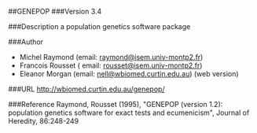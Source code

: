 ##GENEPOP
###Version
3.4

###Description
a population genetics software package

###Author
* Michel Raymond (email: raymond@isem.univ-montp2.fr)
* Francois Rousset ( email: rousset@isem.univ-montp2.fr)
* Eleanor Morgan (email: nell@wbiomed.curtin.edu.au) (web version)

###URL
http://wbiomed.curtin.edu.au/genepop/

###Reference
Raymond, Rousset (1995), "GENEPOP (version 1.2): population genetics software for exact tests and ecumenicism", Journal of Heredity, 86:248-249


